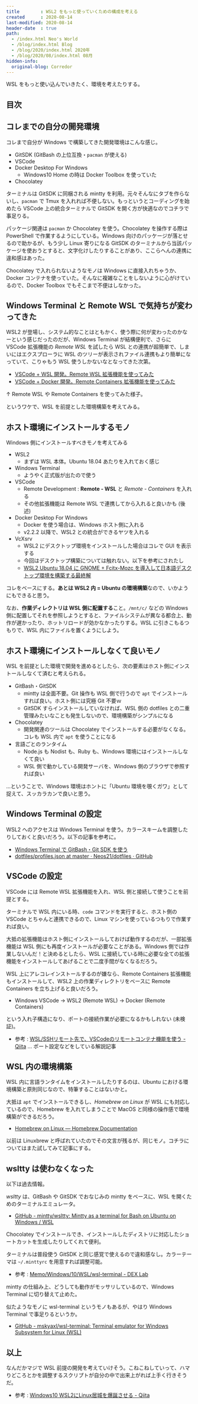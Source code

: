```yaml
---
title        : WSL2 をもっと使っていくための構成を考える
created      : 2020-08-14
last-modified: 2020-08-14
header-date  : true
path:
  - /index.html Neo's World
  - /blog/index.html Blog
  - /blog/2020/index.html 2020年
  - /blog/2020/08/index.html 08月
hidden-info:
  original-blog: Corredor
---
```


WSL をもっと使い込んでいきたく、環境を考えたりする。

## 目次

## コレまでの自分の開発環境

コレまで自分が Windows で構築してきた開発環境はこんな感じ。

- GitSDK (GitBash の上位互換・`pacman` が使える)
- VSCode
- Docker Desktop For Windows
  - Windows10 Home の時は Docker Toolbox を使っていた
- Chocolatey

ターミナルは GitSDK に同梱される mintty を利用。元々そんなにタブを作らないし、`pacman` で Tmux を入れれば不便しない。もっというとコーディングを始めたら VSCode 上の統合ターミナルで GitSDK を開く方が快適なのでコチラで事足りる。

パッケージ関連は `pacman` か Chocolatey を使う。Chocolatey を操作する際は PowerShell で作業するようにしている。Windows 向けのパッケージが落とせるので助かるが、もう少し Linux 寄りになる GitSDK のターミナルから当該パッケージを使おうとすると、文字化けしたりすることがあり、ここらへんの連携に違和感はあった。

Chocolatey で入れられないようなモノは Windows に直接入れちゃうか、Docker コンテナを使っていた。そんなに複雑なことをしないように心がけているので、Docker Toolbox でもそこまで不便はしなかった。

## Windows Terminal と Remote WSL で気持ちが変わってきた

WSL2 が登場し、システム的なことはともかく、使う際に何が変わったのかなーという感じだったのだが、Windows Terminal が結構便利で、さらに VSCode 拡張機能の *Remote WSL* を試したら WSL との連携が超簡単で、しまいにはエクスプローラに WSL のツリーが表示されファイル連携もより簡単になっていて、こりゃもう WSL 使うしかないなとなってきた次第。

- [VSCode + WSL 開発。Remote WSL 拡張機能を使ってみた](/blog/2020/06/22-01.html)
- [VSCode + Docker 開発。Remote Containers 拡張機能を使ってみた](/blog/2020/06/21-01.html)

↑ Remote WSL や Remote Containers を使ってみた様子。

というワケで、WSL を前提とした環境構築を考えてみる。

## ホスト環境にインストールするモノ

Windows 側にインストールすべきモノを考えてみる

- WSL2
  - まずは WSL 本体。Ubuntu 18.04 あたりを入れておく感じ
- Windows Terminal
  - ようやく正式版が出たので使う
- VSCode
  - Remote Development : **Remote - WSL** と *Remote - Containers* を入れる
  - その他拡張機能は Remote WSL で連携してから入れると良いかも (後述)
- Docker Desktop For Windows
  - Docker を使う場合は、Windows ホスト側に入れる
  - v2.2.2 以降で、WSL2 との統合ができるヤツを入れる
- VcXsrv
  - WSL2 にデスクトップ環境をインストールした場合はコレで GUI を表示する
  - 今回はデスクトップ構築については触れない。以下を参考にされたし
  - [WSL2 Ubuntu 18.04 に GNOME + Fcitx-Mozc を導入して日本語デスクトップ環境を構築する最終解](/blog/2020/03/10-01.html)

コレをベースにする。**あとは WSL2 内 = Ubuntu の環境構築**なので、いかようにもできると思う。

なお、**作業ディレクトリは WSL 側に配置する**こと。`/mnt/c/` などの Windows 側に配置してそれを参照しようとすると、ファイルシステムが異なる都合上、動作が遅かったり、ホットリロードが効かなかったりする。WSL に引きこもるつもりで、WSL 内にファイルを置くようにしよう。

## ホスト環境にインストールしなくて良いモノ

WSL を前提とした環境で開発を進めるとしたら、次の要素はホスト側にインストールしなくて済むと考えられる。

- GitBash・GitSDK
  - mintty は全面不要。Git 操作も WSL 側で行うので `apt` でインストールすれば良い。ホスト側には究極 Git 不要ｗ
  - GitSDK すらインストールしていなければ、WSL 側の dotfiles との二重管理みたいなことも発生しないので、環境構築がシンプルになる
- Chocolatey
  - 開発関連のツールは Chocolatey でインストールする必要がなくなる。コレも WSL 内で `apt` を使うことになる
- 言語ごとのランタイム
  - Node.js も Nodist も、Ruby も、Windows 環境にはインストールしなくて良い
  - WSL 側で動かしている開発サーバを、Windows 側のブラウザで参照すれば良い

…ということで、Windows 環境はホントに「Ubuntu 環境を覗くガワ」として捉えて、スッカラカンで良いと思う。

## Windows Terminal の設定

WSL2 へのアクセスは Windows Terminal を使う。カラースキームを調整したりしておくと良いだろう。以下の記事を参考に。

- [Windows Terminal で GitBash・Git SDK を使う](/blog/2020/05/01-02.html)
- [dotfiles/profiles.json at master · Neos21/dotfiles · GitHub](https://github.com/Neos21/dotfiles/blob/master/Windows/Recovery/Windows%20Terminal/profiles.json)

## VSCode の設定

VSCode には Remote WSL 拡張機能を入れ、WSL 側と接続して使うことを前提とする。

ターミナルで WSL 内にいる時、`code` コマンドを実行すると、ホスト側の VSCode とちゃんと連携できるので、Linux マシンを使っているつもりで作業すれば良い。

大抵の拡張機能はホスト側にインストールしておけば動作するのだが、一部拡張機能は WSL 側にも再度インストールが必要なことがある。Windows 側では作業しないんだ！と決めるとしたら、WSL に接続している時に必要な全ての拡張機能をインストールしてあげることで二度手間がなくなるだろう。

WSL 上にアレコレインストールするのが嫌なら、Remote Containers 拡張機能もインストールして、WSL2 上の作業ディレクトリをベースに Remote Containers を立ち上げると良いだろう。

- Windows VSCode → WSL2 (Remote WSL) → Docker (Remote Containers)

という入れ子構造になり、ポートの接続作業が必要になるかもしれない (未検証)。

- 参考 : [WSL/SSHリモート先で、VSCodeのリモートコンテナ機能を使う - Qiita](https://qiita.com/74th/items/06b91cf4fecfc61bfbf4) … ポート設定などをしている解説記事

## WSL 内の環境構築

WSL 内に言語ランタイムをインストールしたりするのは、Ubuntu における環境構築と原則同じなので、特筆することはないかと。

大抵は `apt` でインストールできるし、*Homebrew on Linux* が WSL にも対応しているので、Homebrew を入れてしまうことで MacOS と同様の操作感で環境構築ができるだろう。

- [Homebrew on Linux — Homebrew Documentation](https://docs.brew.sh/Homebrew-on-Linux)

以前は Linuxbrew と呼ばれていたのでその文言が残るが、同じモノ。コチラについてはまた試してみて記事にする。

## wsltty は使わなくなった

以下は過去情報。

*wsltty* は、GitBash や GitSDK でおなじみの mintty をベースに、WSL を開くためのターミナルエミュレータ。

- [GitHub - mintty/wsltty: Mintty as a terminal for Bash on Ubuntu on Windows / WSL](https://github.com/mintty/wsltty)

Chocolatey でインストールでき、インストールしたディストリに対応したショートカットを生成したりしてくれて便利。

ターミナルは普段使う GitSDK と同じ感覚で使えるので違和感なし。カラーテーマは `~/.minttyrc` を用意すれば調整可能。

- 参考 : [Memo/Windows/10/WSL/wsl-terminal - DEX Lab](https://dexlab.net/pukiwiki/index.php?Memo/Windows/10/WSL/wsl-terminal)

mintty の仕組み上、どうしても動作がモッサリしているので、Windows Terminal に切り替えて止めた。

似たようなモノに wsl-terminal というモノもあるが、やはり Windows Terminal で事足りるというか。

- [GitHub - mskyaxl/wsl-terminal: Terminal emulator for Windows Subsystem for Linux (WSL)](https://github.com/mskyaxl/wsl-terminal)

## 以上

なんだかマジで WSL 前提の開発を考えていけそう。こねこねしていって、ハマりどころとかを調整するスクリプトが自分の中で出来上がれば上手く行きそうだ。

- 参考 : [Windows10 WSL2にLinux居城を爆誕させる - Qiita](https://qiita.com/v2okimochi/items/f53edcf79a4b71f519b1)
